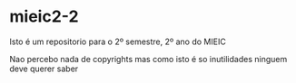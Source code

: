 # mieic2-2
Isto é um repositorio para o 2º semestre, 2º ano do MIEIC

Nao percebo nada de copyrights mas como isto é so inutilidades ninguem 
deve querer saber

